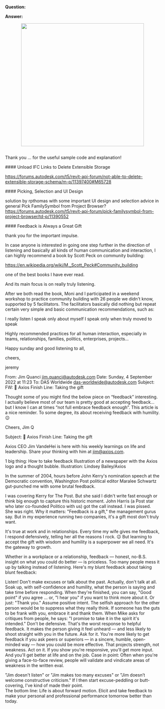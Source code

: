 <head>
<meta http-equiv="Content-Type" content="text/html; charset=utf-8">
<link rel="stylesheet" type="text/css" href="bc.css">
<script src="https://cdn.rawgit.com/google/code-prettify/master/loader/run_prettify.js" type="text/javascript"></script>
</head>

<!---

- unload ifc links to delete extensible storage?
  https://forums.autodesk.com/t5/revit-api-forum/not-able-to-delete-extensible-storage-schema/m-p/11397400#M65728

- solution by rpthomas with some important UI design and selection advice in general
  Pick FamilySymbol from Project Browser?
  https://forums.autodesk.com/t5/revit-api-forum/pick-familysymbol-from-project-browser/td-p/11390552

twitter:

 in the #RevitAPI @AutodeskForge @AutodeskRevit #bim #DynamoBim #ForgeDevCon 

&ndash; 
...

linkedin:

#bim #DynamoBim #ForgeDevCon #Revit #API #IFC #SDK #AI #VisualStudio #Autodesk #AEC #adsk

the [Revit API discussion forum](http://forums.autodesk.com/t5/revit-api-forum/bd-p/160) thread

<center>
<img src="img/" alt="" title="" width="600" height=""/>
<p style="font-size: 80%; font-style:italic"></p>
</center>

<pre class="code">
</pre>

-->

### 


**Question:** 

**Answer:** 

<center>
<img src="img/.png" alt="" title="" width="400"/> <!-- 622 x 485 -->
</center>

<pre class="code">
</pre>


Thank you ... for the useful sample code and explanation!


####<a name="2"></a> Unload IFC Links to Delete Extensible Storage

https://forums.autodesk.com/t5/revit-api-forum/not-able-to-delete-extensible-storage-schema/m-p/11397400#M65728

####<a name="3"></a> Picking, Selection and UI Design


solution by rpthomas with some important UI design and selection advice in general
Pick FamilySymbol from Project Browser?
https://forums.autodesk.com/t5/revit-api-forum/pick-familysymbol-from-project-browser/td-p/11390552


####<a name="5"></a> Feedback is Always a Great Gift

 
thank you for the important impulse.
 
In case anyone is interested in going one step further in the direction of listening and basically all kinds of human communication and interaction, I can highly recommend a book by Scott Peck on community building:
 
https://en.wikipedia.org/wiki/M._Scott_Peck#Community_building
 
one of the best books I have ever read.
 
And its main focus is on really truly listening.
 
After we both read the book, Moni and I participated in a weekend workshop to practice community building with 26 people we didn't know, supported by 5 facilitators. The facilitators basically did nothing but repeat certain very simple and basic communication recommendations, such as:
 
I really listen
I speak only about myself
I speak only when truly moved to speak
 
Highly recommended practices for all human interaction, especially in teams, relationships, families, politics, enterprises, projects…
 
Happy sunday and good listening to all,
 
cheers,
 
jeremy
 
From: Jim Quanci <jim.quanci@autodesk.com>
Date: Sunday, 4 September 2022 at 11:23
To: DAS Worldwide <das-worldwide@autodesk.com>
Subject: FW: 🎁 Axios Finish Line: Taking the gift

Thought some of you might find the below piece on “feedback” interesting.
I actually believe most of our team is pretty good at accepting feedback… but I know I can at times “not full embrace feedback enough”.
This article is a nice reminder.  To some degree, its about receiving feedback with humility. 😉
 
Cheers,
Jim Q

Subject: 🎁 Axios Finish Line: Taking the gift

Axios CEO Jim VandeHei is here with his weekly learnings on life and leadership. Share your thinking with him at jim@axios.com.

1 big thing: How to take feedback
Illustration of a newspaper with the Axios logo and a thought bubble.
Illustration: Lindsey Bailey/Axios

 
In the summer of 2004, hours before John Kerry's nomination speech at the Democratic convention, Washington Post political editor Maralee Schwartz gut-punched me with some brutal feedback.

I was covering Kerry for The Post. But she said I didn't write fast enough or think big enough to capture this historic moment. John Harris (a Post star who later co-founded Politico with us) got the call instead.
I was pissed. She was right.
Why it matters: "Feedback is a gift," the management gurus say. But in my experience running two companies, it's a gift most don't truly want.

It's true at work and in relationships. Every time my wife gives me feedback, I respond defensively, telling her all the reasons I rock. 😉
But learning to accept the gift with wisdom and humility is a superpower we all need. It's the gateway to growth.

Whether in a workplace or a relationship, feedback — honest, no-B.S. insight on what you could do better — is priceless. Too many people mess it up by talking instead of listening.
 Here's my blunt feedback about taking blunt feedback:

Listen! Don't make excuses or talk about the past. Actually, don't talk at all. Soak up, with self-confidence and humility, what the person is saying and take time before responding. When they're finished, you can say, "Good point" if you agree … or, "I hear you" if you want to think more about it. Or just: "Thank you."
Assume positive intent. The selfish approach for the other person would be to suppress what they really think. If someone has the guts to be frank with you, embrace it and thank them. When Mike asks for critiques from people, he says: "I promise to take it in the spirit it's intended."
Don't be defensive. That's the worst response to helpful feedback. It makes the person giving it feel unheard — and less likely to shoot straight with you in the future.
Ask for it. You're more likely to get feedback if you ask peers or superiors — in a sincere, humble, open-minded way — how you could be more effective. That projects strength, not weakness.
Act on it. If you show you're responsive, you'll get more input. And you'll get better at life and on the job.
Case in point: Often when you're giving a face-to-face review, people will validate and vindicate areas of weakness in the written eval.

"Jim doesn't listen" or "Jim makes too many excuses" or "Jim doesn’t welcome constructive criticism."
If I then start excuse-peddling or butt-covering, I've kind of made their point.  
The bottom line: Life is about forward motion. Elicit and take feedback to make your personal and professional performance tomorrow better than today.


